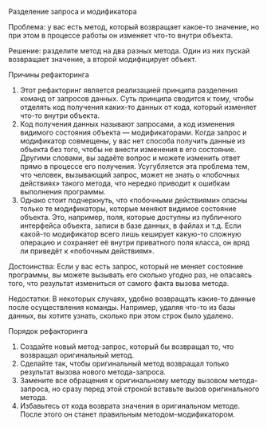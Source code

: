 Разделение запроса и модификатора

Проблема: у вас есть метод, который возвращает какое-то значение, но при этом в процессе работы он изменяет что-то внутри объекта.

Решение: разделите метод на два разных метода. Один из них пускай возвращает значение, а второй модифицирует объект.

Причины рефакторинга

1. Этот рефакторинг является реализацией принципа разделения команд от запросов данных. Суть принципа сводится к тому, чтобы отделять код получения каких-то данных от кода, который изменяет что-то внутри объекта.
2. Код получения данных называют запросами, а код изменения видимого состояния объекта — модификаторами. Когда запрос и модификатор совмещены, у вас нет способа получить данные из объекта без того, чтобы не внести изменения в его состояние. Другими словами, вы задаёте вопрос и можете изменить ответ прямо в процессе его получения. Усугубляется эта проблема тем, что человек, вызывающий запрос, может не знать о «побочных действиях» такого метода, что нередко приводит к ошибкам выполнения программы.
3. Однако стоит подчеркнуть, что «побочными действиями» опасны только те модификаторы, которые меняют видимое состояние объекта. Это, например, поля, которые доступны из публичного интерфейса объекта, записи в базе данных, в файлах и т.д. Если какой-то модификатор всего лишь кеширует какую-то сложную операцию и сохраняет её внутри приватного поля класса, он вряд ли приведёт к «побочным действиям».

Достоинства: Если у вас есть запрос, который не меняет состояние программы, вы можете вызывать его сколько угодно раз, не опасаясь того, что результат измениться от самого факта вызова метода.

Недостатки: В некоторых случаях, удобно возвращать какие-то данные после осуществления команды. Например, удаляя что-то из базы данных, вы хотите узнать, сколько при этом строк было удалено.

Порядок рефакторинга

1. Создайте новый метод-запрос, который бы возвращал то, что возвращал оригинальный метод.
2. Сделайте так, чтобы оригинальный метод возвращал только результат вызова нового метода-запроса.
3. Замените все обращения к оригинальному методу вызовом метода-запроса, но сразу перед этой строкой вставьте вызов оригинального метода.
4. Избавьтесь от кода возврата значения в оригинальном методе. После этого он станет правильным методом-модификатором.
